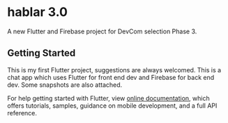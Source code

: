 # hablar 3.0

A new Flutter and Firebase project for DevCom selection Phase 3.

## Getting Started

This is my first Flutter project, suggestions are always welcomed.
This is a chat app which uses Flutter for front end dev and Firebase for back end dev.
Some snapshots are also attached.

For help getting started with Flutter, view
[online documentation](https://flutter.dev/docs), which offers tutorials,
samples, guidance on mobile development, and a full API reference.
